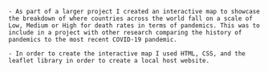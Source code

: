     - As part of a larger project I created an interactive map to showcase the breakdown of where countries across the world fall on a scale of Low, Medium or High for death rates in terms of pandemics. This was to include in a project with other research comparing the history of pandemics to the most recent COVID-19 pandemic.
    
    - In order to create the interactive map I used HTML, CSS, and the leaflet library in order to create a local host website. 
